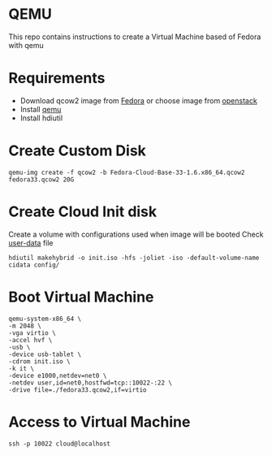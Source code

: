 # QEMU
This repo contains instructions to create a Virtual Machine based of Fedora with qemu

# Requirements
- Download qcow2 image from [Fedora](https://alt.fedoraproject.org/cloud/) or choose image from [openstack](https://docs.openstack.org/image-guide/obtain-images.html)
- Install [qemu](https://www.qemu.org)
- Install hdiutil

# Create Custom Disk
```
qemu-img create -f qcow2 -b Fedora-Cloud-Base-33-1.6.x86_64.qcow2 fedora33.qcow2 20G
```

# Create Cloud Init disk
Create a volume with configurations used when image will be booted
Check [user-data](config/user-data) file
```
hdiutil makehybrid -o init.iso -hfs -joliet -iso -default-volume-name cidata config/
```

# Boot Virtual Machine
```
qemu-system-x86_64 \
-m 2048 \
-vga virtio \
-accel hvf \
-usb \
-device usb-tablet \
-cdrom init.iso \
-k it \
-device e1000,netdev=net0 \
-netdev user,id=net0,hostfwd=tcp::10022-:22 \
-drive file=./fedora33.qcow2,if=virtio 
```

# Access to Virtual Machine
```ssh -p 10022 cloud@localhost```
